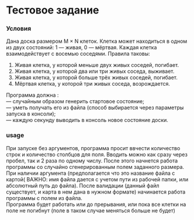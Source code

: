 # Тестовое задание  

### Условия  
Дана доска размером M × N клеток. Клетка может находиться в одном из двух состояний: 1 — живая, 0 — мёртвая. Каждая клетка взаимодействует с восемью соседями. Правила таковы:  

1) Живая клетка, у которой меньше двух живых соседей, погибает.  
2) Живая клетка, у которой два или три живых соседа, выживает.  
3) Живая клетка, у которой больше трёх живых соседей, погибает.  
4) Мёртвая клетка, у которой три живых соседа, возрождается.  

Программа должна :  
— случайным образом генерить стартовое состояние;  
— уметь получать его из файла (способ выбирается через параметры запуска в консоли);  
— каждую секунду выводить в консоль новое состояние доски.  

### usage  
При запуске без аргументов, программа просит ввчести количество строк и количество столбцов для поля. Вводить можно как сразу через пробел, так и 2 раза по одному числу. После этого начнется работа программы со случайно сгенерированным полем заданного размера.
При наличии аргумента (предполагается что это название файла с картой( ВАЖНО: имя файла дается с учетом пути из рабочей папки, или абсолютный путь до файла). После валидации (данный файл существует, и карта в нем дана в нужном формате) начинается работа программы с полем из файла.  
Программа будет работать или до прерывания, или пока все клетки на поле не погибнут (поле в таком случае меняться больше не будет)
